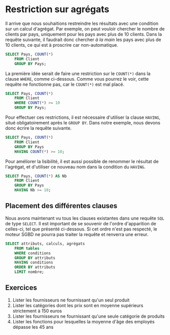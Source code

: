 # Restriction sur agrégats

Il arrive que nous souhaitions restreindre les résultats avec une condition sur un calcul d'agrégat. Par exemple, on peut vouloir chercher le nombre de clients par pays, uniquement pour les pays avec plus de 10 clients. Dans la requête suivante, il faudrait donc chercher *à la main* les pays avec plus de 10 clients, ce qui est à proscrire car non-automatique.

```sql
SELECT Pays, COUNT(*)
    FROM Client
    GROUP BY Pays;
```

La première idée serait de faire une restriction sur le `COUNT(*)` dans la clause `WHERE`, comme ci-dessous. Comme vous pourrez le voir, cette requête ne fonctionne pas, car le `COUNT(*)` est mal placé.

```sql
SELECT Pays, COUNT(*) 
    FROM Client
    WHERE COUNT(*) >= 10
    GROUP BY Pays;
```

Pour effectuer ces restrictions, il est nécessaire d'utiliser la clause `HAVING`, situé obligatoirement après le `GROUP BY`. Dans notre exemple, nous devons donc écrire la requête suivante.

```sql
SELECT Pays, COUNT(*) 
    FROM Client
    GROUP BY Pays
    HAVING COUNT(*) >= 10;
```

Pour améliorer la lisibilité, il est aussi possible de renommer le résultat de l'agrégat, et d'utiliser ce nouveau nom dans la condition du `HAVING`.

```sql
SELECT Pays, COUNT(*) AS Nb
    FROM Client
    GROUP BY Pays
    HAVING Nb >= 10;
```

## Placement des différentes clauses

Nous avons maintenant vu tous les clauses existantes dans une requête `SQL` de type `SELECT`. Il est important de se souvenir de l'ordre d'apparition de celles-ci, tel que présenté ci-dessous. Si cet ordre n'est pas respecté, le moteur SGBD ne pourra pas traiter la requête et renverra une erreur.

```sql
SELECT attributs, calculs, agrégats
	FROM tables
	WHERE conditions
	GROUP BY attributs
	HAVING conditions
	ORDER BY attributs
	LIMIT nombre;
```


## Exercices

1. Lister les fournisseurs ne fournissant qu'un seul produit
2. Lister les catégories dont les prix sont en moyenne supérieurs strictement à 150 euros
3. Lister les fournisseurs ne fournissant qu'une seule catégorie de produits
4. Lister les fonctions pour lesquelles la moyenne d'âge des employés dépasse les 45 ans
